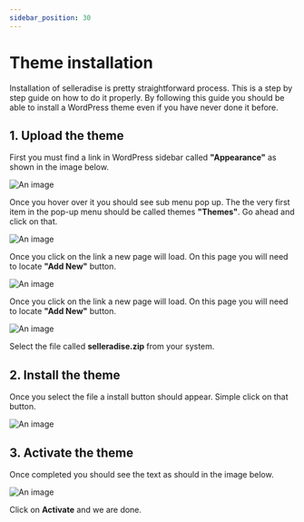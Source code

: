 ```yaml
---
sidebar_position: 30
---
```


# Theme installation

Installation of selleradise is pretty straightforward process. This is a step by step guide on how to do it properly. By following this guide you should be able to install a WordPress theme even if you have never done it before.

## 1. Upload the theme

First you must find a link in WordPress sidebar called **"Appearance"** as shown in the image below.

![An image](/img/installation-appearance-tab.png)

Once you hover over it you should see sub menu pop up. The the very first item in the pop-up menu should be called themes **"Themes"**. Go ahead and click on that.

![An image](/img/installation-appearance-tab-open.png)

Once you click on the link a new page will load. On this page you will need to locate **"Add New"** button.

![An image](/img/installation-appearance-themes-new.png)

Once you click on the link a new page will load. On this page you will need to locate **"Add New"** button.

![An image](/img/installation-appearance-themes-choose.png)

Select the file called **selleradise.zip** from your system.

## 2. Install the theme

Once you select the file a install button should appear. Simple click on that button.

![An image](/img/installation-appearance-themes-install.png)

## 3. Activate the theme

Once completed you should see the text as should in the image below.

![An image](/img/installation-appearance-themes-complete.png)

Click on **Activate** and we are done.
